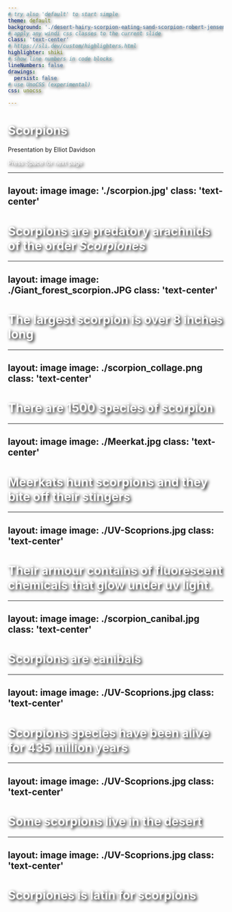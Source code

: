 ```yaml
---
# try also 'default' to start simple
theme: default
background: './desert-hairy-scorpion-eating-sand-scorpion-robert-jensen.jpg'
# apply any windi css classes to the current slide
class: 'text-center'
# https://sli.dev/custom/highlighters.html
highlighter: shiki
# show line numbers in code blocks
lineNumbers: false
drawings:
  persist: false
# use UnoCSS (experimental)
css: unocss

---
```


# Scorpions

Presentation by Elliot Davidson

<div class="pt-12">
  <span @click="$slidev.nav.next" class="px-2 py-1 rounded cursor-pointer" hover="bg-white bg-opacity-10">
    Press Space for next page <carbon:arrow-right class="inline"/>
  </span>
</div>

<style>
h1, span{
  color: white;
  text-shadow: 3px 3px 7px #000000;
}
</style>

---
layout: image
image: './scorpion.jpg'
class: 'text-center'
---

# Scorpions are predatory arachnids of the order _Scorpiones_

<style>
h1{
  color: white;
  text-shadow: 3px 3px 7px #000000;
}
</style>

---
layout: image
image: ./Giant_forest_scorpion.JPG
class: 'text-center'
---

# The largest scorpion is over 8 inches long

<style>
h1{
  color: white;
  text-shadow: 3px 3px 7px #000000;
}
</style>

---
layout: image
image: ./scorpion_collage.png
class: 'text-center'
---

# There are 1500 species of scorpion

<style>
h1{
  color: white;
  text-shadow: 3px 3px 7px #000000;
}
</style>

---
layout: image
image: ./Meerkat.jpg
class: 'text-center'
---

# Meerkats hunt scorpions and they bite off their stingers

<style>
h1{
  color: white;
  text-shadow: 3px 3px 7px #000000;
}
</style>

---
layout: image
image: ./UV-Scoprions.jpg
class: 'text-center'
---

# Their armour contains of fluorescent chemicals that glow under uv light.

<style>
h1{
  color: white;
  text-shadow: 3px 3px 7px #000000;
}
</style>

---
layout: image
image: ./scorpion_canibal.jpg
class: 'text-center'
---

# Scorpions are canibals

<style>
h1{
  color: white;
  text-shadow: 3px 3px 7px #000000;
}
</style>

---
layout: image
image: ./UV-Scoprions.jpg
class: 'text-center'
---

# Scorpions species have been alive for 435 million years

<style>
h1{
  color: white;
  text-shadow: 3px 3px 7px #000000;
}
</style>

---
layout: image
image: ./UV-Scoprions.jpg
class: 'text-center'
---

# Some scorpions live in the desert

<style>
h1{
  color: white;
  text-shadow: 3px 3px 7px #000000;
}
</style>

---
layout: image
image: ./UV-Scoprions.jpg
class: 'text-center'
---

# Scorpiones is latin for scorpions

<style>
h1{
  color: white;
  text-shadow: 3px 3px 7px #000000;
}
</style>

